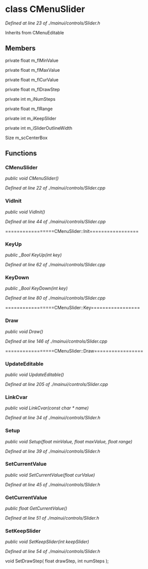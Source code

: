 # class CMenuSlider

*Defined at line 23 of ./mainui/controls/Slider.h*

Inherits from CMenuEditable



## Members

private float m_flMinValue

private float m_flMaxValue

private float m_flCurValue

private float m_flDrawStep

private int m_iNumSteps

private float m_flRange

private int m_iKeepSlider

private int m_iSliderOutlineWidth

Size m_scCenterBox



## Functions

### CMenuSlider

*public void CMenuSlider()*

*Defined at line 22 of ./mainui/controls/Slider.cpp*

### VidInit

*public void VidInit()*

*Defined at line 44 of ./mainui/controls/Slider.cpp*

=================CMenuSlider::Init=================

### KeyUp

*public _Bool KeyUp(int key)*

*Defined at line 62 of ./mainui/controls/Slider.cpp*

### KeyDown

*public _Bool KeyDown(int key)*

*Defined at line 80 of ./mainui/controls/Slider.cpp*

=================CMenuSlider::Key=================

### Draw

*public void Draw()*

*Defined at line 146 of ./mainui/controls/Slider.cpp*

=================CMenuSlider::Draw=================

### UpdateEditable

*public void UpdateEditable()*

*Defined at line 205 of ./mainui/controls/Slider.cpp*

### LinkCvar

*public void LinkCvar(const char * name)*

*Defined at line 34 of ./mainui/controls/Slider.h*

### Setup

*public void Setup(float minValue, float maxValue, float range)*

*Defined at line 39 of ./mainui/controls/Slider.h*

### SetCurrentValue

*public void SetCurrentValue(float curValue)*

*Defined at line 45 of ./mainui/controls/Slider.h*

### GetCurrentValue

*public float GetCurrentValue()*

*Defined at line 51 of ./mainui/controls/Slider.h*

### SetKeepSlider

*public void SetKeepSlider(int keepSlider)*

*Defined at line 54 of ./mainui/controls/Slider.h*

 void SetDrawStep( float drawStep, int numSteps );



